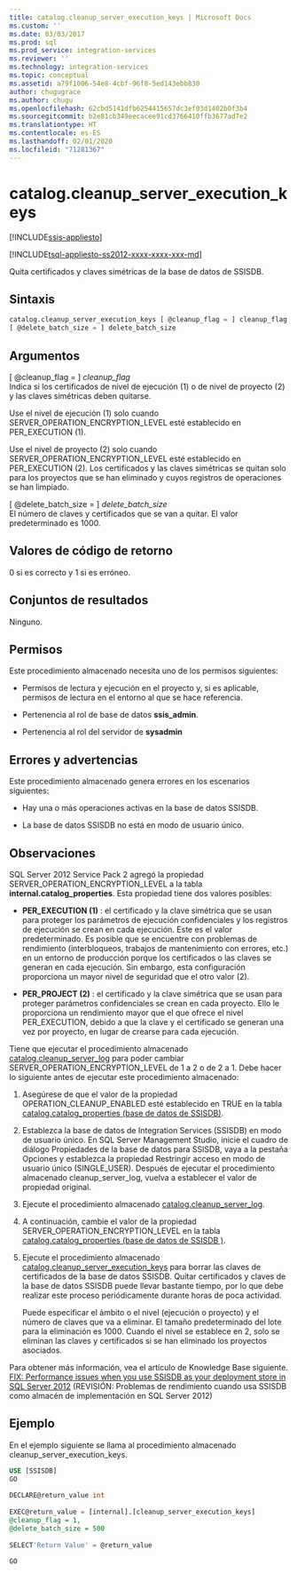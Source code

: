 ```yaml
---
title: catalog.cleanup_server_execution_keys | Microsoft Docs
ms.custom: ''
ms.date: 03/03/2017
ms.prod: sql
ms.prod_service: integration-services
ms.reviewer: ''
ms.technology: integration-services
ms.topic: conceptual
ms.assetid: a79f1006-54e8-4cbf-96f8-5ed143ebb830
author: chugugrace
ms.author: chugu
ms.openlocfilehash: 62cbd5141dfb6254415657dc3ef03d1402b0f3b4
ms.sourcegitcommit: b2e81cb349eecacee91cd3766410ffb3677ad7e2
ms.translationtype: HT
ms.contentlocale: es-ES
ms.lasthandoff: 02/01/2020
ms.locfileid: "71281367"
---
```

# <a name="catalogcleanup_server_execution_keys"></a>catalog.cleanup_server_execution_keys 

[!INCLUDE[ssis-appliesto](../../includes/ssis-appliesto-ssvrpluslinux-asdb-asdw-xxx.md)]


[!INCLUDE[tsql-appliesto-ss2012-xxxx-xxxx-xxx-md](../../includes/tsql-appliesto-ss2012-xxxx-xxxx-xxx-md.md)]

  Quita certificados y claves simétricas de la base de datos de SSISDB.  
  
## <a name="syntax"></a>Sintaxis  
  
```sql
catalog.cleanup_server_execution_keys [ @cleanup_flag = ] cleanup_flag ,  
[ @delete_batch_size = ] delete_batch_size  
```  
  
## <a name="arguments"></a>Argumentos  
 [ @cleanup_flag = ] *cleanup_flag*  
 Indica si los certificados de nivel de ejecución (1) o de nivel de proyecto (2) y las claves simétricas deben quitarse.  
  
 Use el nivel de ejecución (1) solo cuando SERVER_OPERATION_ENCRYPTION_LEVEL esté establecido en PER_EXECUTION (1).  
  
 Use el nivel de proyecto (2) solo cuando SERVER_OPERATION_ENCRYPTION_LEVEL esté establecido en PER_EXECUTION (2). Los certificados y las claves simétricas se quitan solo para los proyectos que se han eliminado y cuyos registros de operaciones se han limpiado.  
  
 [ @delete_batch_size = ] *delete_batch_size*  
 El número de claves y certificados que se van a quitar. El valor predeterminado es 1000.  
  
## <a name="return-code-values"></a>Valores de código de retorno  
 0 si es correcto y 1 si es erróneo.  
  
## <a name="result-sets"></a>Conjuntos de resultados  
 Ninguno.  
  
## <a name="permissions"></a>Permisos  
 Este procedimiento almacenado necesita uno de los permisos siguientes:  
  
-   Permisos de lectura y ejecución en el proyecto y, si es aplicable, permisos de lectura en el entorno al que se hace referencia.  
  
-   Pertenencia al rol de base de datos **ssis_admin**.  
  
-   Pertenencia al rol del servidor de **sysadmin**  
  
## <a name="errors-and-warnings"></a>Errores y advertencias  
 Este procedimiento almacenado genera errores en los escenarios siguientes:  
  
-   Hay una o más operaciones activas en la base de datos SSISDB.  
  
-   La base de datos SSISDB no está en modo de usuario único.  
  
## <a name="remarks"></a>Observaciones  
 SQL Server 2012 Service Pack 2 agregó la propiedad SERVER_OPERATION_ENCRYPTION_LEVEL a la tabla **internal.catalog_properties**. Esta propiedad tiene dos valores posibles:  
  
-   **PER_EXECUTION (1)** : el certificado y la clave simétrica que se usan para proteger los parámetros de ejecución confidenciales y los registros de ejecución se crean en cada ejecución. Este es el valor predeterminado. Es posible que se encuentre con problemas de rendimiento (interbloqueos, trabajos de mantenimiento con errores, etc.) en un entorno de producción porque los certificados o las claves se generan en cada ejecución. Sin embargo, esta configuración proporciona un mayor nivel de seguridad que el otro valor (2).  
  
-   **PER_PROJECT (2)** : el certificado y la clave simétrica que se usan para proteger parámetros confidenciales se crean en cada proyecto. Ello le proporciona un rendimiento mayor que el que ofrece el nivel PER_EXECUTION, debido a que la clave y el certificado se generan una vez por proyecto, en lugar de crearse para cada ejecución.  
  
 Tiene que ejecutar el procedimiento almacenado [catalog.cleanup_server_log](../../integration-services/system-stored-procedures/catalog-cleanup-server-log.md) para poder cambiar SERVER_OPERATION_ENCRYPTION_LEVEL de 1 a 2 o de 2 a 1. Debe hacer lo siguiente antes de ejecutar este procedimiento almacenado:  
  
1.  Asegúrese de que el valor de la propiedad OPERATION_CLEANUP_ENABLED esté establecido en TRUE en la tabla [catalog.catalog_properties &#40;base de datos de SSISDB&#41;](../../integration-services/system-views/catalog-catalog-properties-ssisdb-database.md).  
  
2.  Establezca la base de datos de Integration Services (SSISDB) en modo de usuario único. En SQL Server Management Studio, inicie el cuadro de diálogo Propiedades de la base de datos para SSISDB, vaya a la pestaña Opciones y establezca la propiedad Restringir acceso en modo de usuario único (SINGLE_USER). Después de ejecutar el procedimiento almacenado cleanup_server_log, vuelva a establecer el valor de propiedad original.  
  
3.  Ejecute el procedimiento almacenado [catalog.cleanup_server_log](../../integration-services/system-stored-procedures/catalog-cleanup-server-log.md).  
  
4.  A continuación, cambie el valor de la propiedad SERVER_OPERATION_ENCRYPTION_LEVEL en la tabla [catalog.catalog_properties &#40;base de datos de SSISDB &#41;](../../integration-services/system-views/catalog-catalog-properties-ssisdb-database.md).  
  
5.  Ejecute el procedimiento almacenado [catalog.cleanup_server_execution_keys](../../integration-services/system-stored-procedures/catalog-cleanup-server-execution-keys.md) para borrar las claves de certificados de la base de datos SSISDB. Quitar certificados y claves de la base de datos SSISDB puede llevar bastante tiempo, por lo que debe realizar este proceso periódicamente durante horas de poca actividad.  
  
     Puede especificar el ámbito o el nivel (ejecución o proyecto) y el número de claves que va a eliminar. El tamaño predeterminado del lote para la eliminación es 1000. Cuando el nivel se establece en 2, solo se eliminan las claves y certificados si se han eliminado los proyectos asociados.  
  
 Para obtener más información, vea el artículo de Knowledge Base siguiente. [FIX: Performance issues when you use SSISDB as your deployment store in SQL Server 2012](https://support.microsoft.com/kb/2972285) (REVISIÓN: Problemas de rendimiento cuando usa SSISDB como almacén de implementación en SQL Server 2012)  
  
## <a name="example"></a>Ejemplo  
 En el ejemplo siguiente se llama al procedimiento almacenado cleanup_server_execution_keys.  
  
```sql  
USE [SSISDB]  
GO  
  
DECLARE@return_value int  
  
EXEC@return_value = [internal].[cleanup_server_execution_keys]  
@cleanup_flag = 1,  
@delete_batch_size = 500  
  
SELECT'Return Value' = @return_value  
  
GO  
```  
  
  
